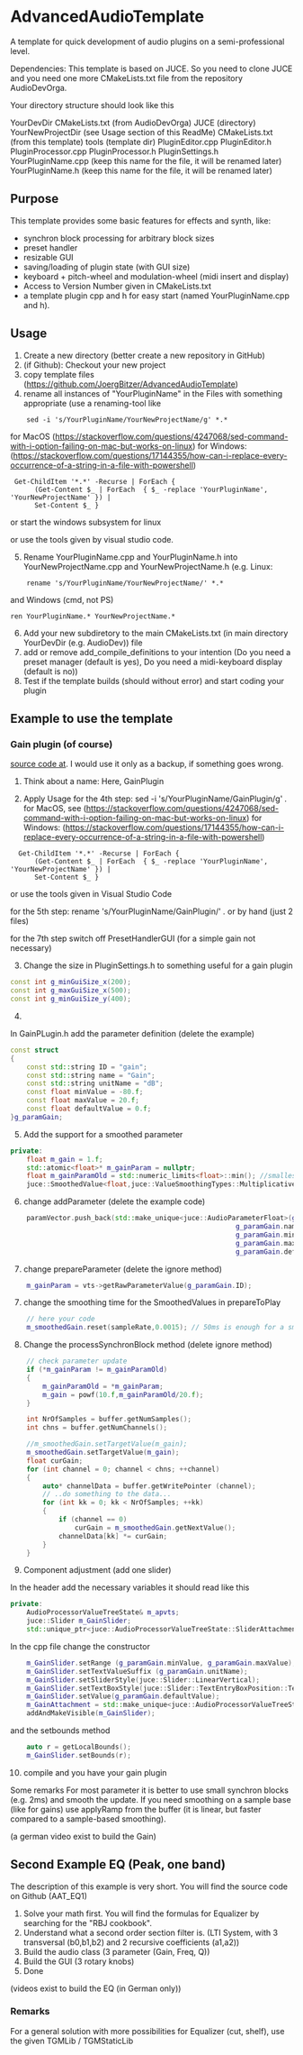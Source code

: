 # AdvancedAudioTemplate
A template for quick development of audio plugins on a semi-professional level.

Dependencies:
This template is based on JUCE. So you need to clone JUCE and you need one more CMakeLists.txt file from the repository AudioDevOrga.

Your directory structure should look like this

YourDevDir
    CMakeLists.txt (from AudioDevOrga)
    JUCE (directory)
    YourNewProjectDir (see Usage section of this ReadMe)
        CMakeLists.txt (from this template)
        tools (template dir)
        PluginEditor.cpp
        PluginEditor.h
        PluginProcessor.cpp
        PluginProcessor.h
        PluginSettings.h
        YourPluginName.cpp (keep this name for the file, it will be renamed later)
        YourPluginName.h (keep this name for the file, it will be renamed later)

## Purpose
This template provides some basic features for effects and synth, like:
* synchron block processing for arbitrary block sizes 
* preset handler 
* resizable GUI 
* saving/loading of plugin state (with GUI size) 
* keyboard  + pitch-wheel and modulation-wheel (midi insert and display)  
* Access to Version Number given in CMakeLists.txt
* a template plugin cpp and h for easy start (named YourPluginName.cpp and h). 

## Usage

1. Create a new directory (better create a new repository in GitHub)
2. (if Github): Checkout your new project
3. copy template files (https://github.com/JoergBitzer/AdvancedAudioTemplate)
4. rename all instances of "YourPluginName" in the Files with something appropriate 
    (use a renaming-tool like   
```console    
    sed -i 's/YourPluginName/YourNewProjectName/g' *.*
```    
for MacOS (https://stackoverflow.com/questions/4247068/sed-command-with-i-option-failing-on-mac-but-works-on-linux)
for Windows: (https://stackoverflow.com/questions/17144355/how-can-i-replace-every-occurrence-of-a-string-in-a-file-with-powershell)  

```console    
 Get-ChildItem '*.*' -Recurse | ForEach {
      (Get-Content $_ | ForEach  { $_ -replace 'YourPluginName', 'YourNewProjectName' }) |
      Set-Content $_ }
```    
or start the windows subsystem for linux

or use the tools given by visual studio code.

5. Rename YourPluginName.cpp and YourPluginName.h into YourNewProjectName.cpp and YourNewProjectName.h (e.g. Linux: 
```console    
    rename 's/YourPluginName/YourNewProjectName/' *.*     
```    
and Windows (cmd, not PS)
```console    
ren YourPluginName.* YourNewProjectName.*
```    

6. Add your new subdiretory to the main CMakeLists.txt (in main directory YourDevDir (e.g. AudioDev)) file
7. add or remove add_compile_definitions to your intention (Do you need a preset manager (default is yes), 
                                                            Do you need a midi-keyboard display (default is no)) 
8. Test if the template builds (should without error) and start coding your plugin


## Example to use the template

### Gain plugin (of course) 
[source code at](https://github.com/JoergBitzer/AAT_GainExample). I would use it only as a backup, if something goes wrong.

1. Think about a name: Here, GainPlugin

2. Apply Usage
for the 4th step: sed -i 's/YourPluginName/GainPlugin/g' *.*
for MacOS, see (https://stackoverflow.com/questions/4247068/sed-command-with-i-option-failing-on-mac-but-works-on-linux)
for Windows: (https://stackoverflow.com/questions/17144355/how-can-i-replace-every-occurrence-of-a-string-in-a-file-with-powershell) 
```console    
  Get-ChildItem '*.*' -Recurse | ForEach {
      (Get-Content $_ | ForEach  { $_ -replace 'YourPluginName', 'YourNewProjectName' }) |
      Set-Content $_ }
```    
or use the tools given in Visual Studio Code

for the 5th step: rename 's/YourPluginName/GainPlugin/' *.* or by hand (just 2 files)

for the 7th step switch off PresetHandlerGUI (for a simple gain not necessary) 

3. Change the size in PluginSettings.h to something useful for a gain plugin 
```cpp
const int g_minGuiSize_x(200);
const int g_maxGuiSize_x(500);
const int g_minGuiSize_y(400);
```

4. 
In GainPLugin.h add the parameter definition (delete the example)
```cpp
const struct
{
	const std::string ID = "gain";
	const std::string name = "Gain";
	const std::string unitName = "dB";
	const float minValue = -80.f;
	const float maxValue = 20.f;
	const float defaultValue = 0.f;
}g_paramGain;

```
5. Add the support for a smoothed parameter
```cpp
private:
    float m_gain = 1.f;
    std::atomic<float>* m_gainParam = nullptr; 
    float m_gainParamOld = std::numeric_limits<float>::min(); //smallest possible number, will change in the first block
    juce::SmoothedValue<float,juce::ValueSmoothingTypes::Multiplicative> m_smoothedGain;

```

6. change addParameter (delete the example code)
```cpp
    paramVector.push_back(std::make_unique<juce::AudioParameterFloat>(g_paramGain.ID,            // parameterID
                                                        g_paramGain.name,            // parameter name
                                                        g_paramGain.minValue,              // minimum value
                                                        g_paramGain.maxValue,              // maximum value
                                                        g_paramGain.defaultValue));
```
7. change prepareParameter (delete the ignore method)
```cpp
    m_gainParam = vts->getRawParameterValue(g_paramGain.ID);
```


7. change the smoothing time for the SmoothedValues in prepareToPlay
```cpp
    // here your code
    m_smoothedGain.reset(sampleRate,0.0015); // 50ms is enough for a smooth gain, 
```

8. Change the processSynchronBlock method (delete ignore method)
```cpp
    // check parameter update
    if (*m_gainParam != m_gainParamOld)
    {
        m_gainParamOld = *m_gainParam;
        m_gain = powf(10.f,m_gainParamOld/20.f);
    }

    int NrOfSamples = buffer.getNumSamples();
    int chns = buffer.getNumChannels();

    //m_smoothedGain.setTargetValue(m_gain);
    m_smoothedGain.setTargetValue(m_gain);
    float curGain;
    for (int channel = 0; channel < chns; ++channel)
    {
        auto* channelData = buffer.getWritePointer (channel);
        // ..do something to the data...
        for (int kk = 0; kk < NrOfSamples; ++kk)
        {
            if (channel == 0)
                curGain = m_smoothedGain.getNextValue();
            channelData[kk] *= curGain;
        }
    }
```

9. Component adjustment (add one slider)

In the header add the necessary variables it should read like this
```cpp
private:
    AudioProcessorValueTreeState& m_apvts; 
    juce::Slider m_GainSlider;
    std::unique_ptr<juce::AudioProcessorValueTreeState::SliderAttachment> m_GainAttachment;
```

In the cpp file change the constructor
```cpp
    m_GainSlider.setRange (g_paramGain.minValue, g_paramGain.maxValue);         
    m_GainSlider.setTextValueSuffix (g_paramGain.unitName);    
    m_GainSlider.setSliderStyle(juce::Slider::LinearVertical);
    m_GainSlider.setTextBoxStyle(juce::Slider::TextEntryBoxPosition::TextBoxAbove, true, 60, 20);
    m_GainSlider.setValue(g_paramGain.defaultValue);
	m_GainAttachment = std::make_unique<juce::AudioProcessorValueTreeState::SliderAttachment>(apvts, g_paramGain.ID, m_GainSlider);
	addAndMakeVisible(m_GainSlider);
```
and the setbounds method
```cpp
	auto r = getLocalBounds();
	m_GainSlider.setBounds(r);
```

10. compile and you have your gain plugin

Some remarks
For most parameter it is better to use small synchron blocks (e.g. 2ms) and smooth the update. If you need smoothing on a sample base (like for gains) use applyRamp from the buffer (it is linear, but faster compared to a sample-based smoothing). 

(a german video exist to build the Gain)

## Second Example EQ (Peak, one band)

The description of this example is very short. You will find the source code on Github (AAT_EQ1)

1. Solve your math first. You will find the formulas for Equalizer by searching for the "RBJ cookbook".
2. Understand what a second order section filter is. (LTI System, with 3 transversal (b0,b1,b2) and 2 recursive coefficients (a1,a2))
3. Build the audio class (3 parameter (Gain, Freq, Q))
4. Build the GUI (3 rotary knobs)
5. Done

(videos exist to build the EQ (in German only))

### Remarks
For a general solution with more possibilities for Equalizer (cut, shelf), use the given TGMLib / TGMStaticLib


